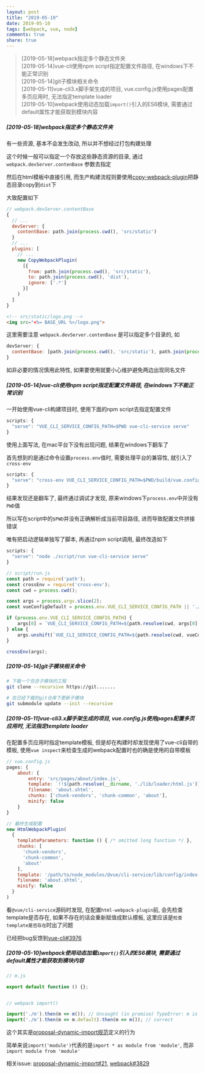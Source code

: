 ```yaml
---
layout: post
title: "2019-05-10"
date: 2019-05-10
tags: [webpack, vue, node]
comments: true
share: true
---
```


> [2019-05-18]webpack指定多个静态文件夹 <br>
> [2019-05-14]vue-cli使用npm script指定配置文件路径, 在windows下不能正常识别 <br>
> [2019-05-14]git子模块相关命令 <br>
> [2019-05-11]vue-cli3.x脚手架生成的项目, vue.config.js使用pages配置多页应用时, 无法指定template loader <br>
> [2019-05-10]webpack使用动态加载`import()`引入的ES6模块, 需要通过default属性才能获取到模块内容

##### [2019-05-18]webpack指定多个静态文件夹

有一些资源, 基本不会发生改动, 所以并不想经过打包构建处理

这个时候一般可以指定一个存放这些静态资源的目录, 通过 `webpack.devServer.contenBase` 参数去指定

然后在html模板中直接引用, 而生产构建流程则要使用[copy-webpack-plugin](https://github.com/webpack-contrib/copy-webpack-plugin)把静态目录copy到`dist`下

大致配置如下

```js
// webpack.devServer.contentBase
{
  // ...
  devServer: {
    contentBase: path.join(process.cwd(), 'src/static')
  }
  // ...
  plugins: [
    // ...
    new CopyWebpackPlugin(
      [{
        from: path.join(process.cwd(), 'src/static'),
        to: path.join(process.cwd(), 'dist'),
        ignore: ['.*']
      }]
    )
  ]
}
```

```html
<!-- src/static/logo.png -->
<img src="<%= BASE_URL %>/logo.png">
```

这里需要注意 `webpack.devServer.contenBase` 是可以指定多个目录的, 如

```js
devServer: {
  contentBase: [path.join(process.cwd(), 'src/static'), path.join(process.cwd(), 'plugin')]
}
```

如非必要的情况慎用此特性, 如果要使用就要小心维护避免两边出现同名文件

##### [2019-05-14]vue-cli使用npm script指定配置文件路径, 在windows下不能正常识别

一开始使用vue-cli构建项目时, 使用下面的npm script去指定配置文件

```js
scripts: {
  "serve": "VUE_CLI_SERVICE_CONFIG_PATH=$PWD vue-cli-service serve"
}
```

使用上面写法, 在mac平台下没有出现问题, 结果在windows下翻车了

首先想到的是通过命令设置`process.env`值时, 需要处理平台的兼容性, 就引入了`cross-env`

```js
scripts: {
  "serve": "cross-env VUE_CLI_SERVICE_CONFIG_PATH=$PWD/build/vue.config.js vue-cli-service serve"
}
```

结果发现还是翻车了, 最终通过调试才发现, 原来windows下`process.env`中并没有`PWD`值

所以写在script中的`$PWD`并没有正确解析成当前项目路径, 进而导致配置文件拼接错误

唯有把启动逻辑单独写了脚本, 再通过npm script调用, 最终改造如下

```js
scripts: {
  "serve": "node ./script/run vue-cli-service serve"
}

// script/run.js
const path = require('path');
const crossEnv = require('cross-env');
const cwd = process.cwd();

const args = process.argv.slice(2);
const vueConfigDefault = process.env.VUE_CLI_SERVICE_CONFIG_PATH || './build/vue.config.js';

if (process.env.VUE_CLI_SERVICE_CONFIG_PATH) {
    args[0] = `VUE_CLI_SERVICE_CONFIG_PATH=${path.resolve(cwd, args[0].split('=')[1])}`;
} else {
    args.unshift(`VUE_CLI_SERVICE_CONFIG_PATH=${path.resolve(cwd, vueConfigDefault)}`);
}

crossEnv(args);
```

##### [2019-05-14]git子模块相关命令

```bash
# 下载一个包含子模块的工程
git clone --recursive https://git.......

# 在已经下载的git仓库下更新子模块
git submodule update --init --recursive
```

##### [2019-05-11]vue-cli3.x脚手架生成的项目, vue.config.js使用pages配置多页应用时, 无法指定template loader

在配置多页应用时指定template模板, 但是却在构建时却发现使用了vue-cli自带的模板, 使用`vue inspect`来检查生成的webpack配置时也的确是使用的自带模板

```js
// vue.config.js
pages: {
    about: {
        entry: 'src/pages/about/index.js',
        template: `!!${path.resolve(__dirname, './lib/loader/html.js')}!${'about.shtml'}`,
        filename: 'about.shtml',
        chunks: ['chunk-vendors', 'chunk-common', 'about'],
        minify: false
    }
}

// 最终生成配置
new HtmlWebpackPlugin(
  {
    templateParameters: function () { /* omitted long function */ },
    chunks: [
      'chunk-vendors',
      'chunk-common',
      'about'
    ],
    template: '/path/to/node_modules/@vue/cli-service/lib/config/index-default.html',
    filename: 'about.shtml',
    minify: false
  }
)
```

看`@vue/cli-service`源码时发现, 在配置`html-webpack-plugin`前, 会先检查template是否存在, 如果不存在的话会重新赋值成默认模板, 这里应该是`检查template是否存在`时出了问题

已经把bug反馈到[vue-cli#3976](https://github.com/vuejs/vue-cli/issues/3976)

##### [2019-05-10]webpack使用动态加载`import()`引入的ES6模块, 需要通过default属性才能获取到模块内容

```js
// m.js

export default function () {};


// webpack import()

import('./m').then(m => m()); // Uncaught (in promise) TypeError: m is not a function
import('./m').then(m => m.default).then(m => m()); // correct
```

这个其实是[proposal-dynamic-import规范](https://github.com/tc39/proposal-dynamic-import)定义的行为

简单来说`import('module')`代表的是`import * as module from 'module'`, 而非`import module from 'module'`

相关issue: [proposal-dynamic-import#21](https://github.com/tc39/proposal-dynamic-import/issues/21), [webpack#3829](https://github.com/webpack/webpack/issues/3829)
